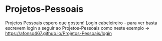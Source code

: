 # Projetos-Pessoais
Projetos Pessoais espero que gostem!
Login cabeleireiro - para ver basta escrevem login a seguir ao Projetos-Pessoais como neste exemplo -> https://afonso467.github.io/Projetos-Pessoais/login
